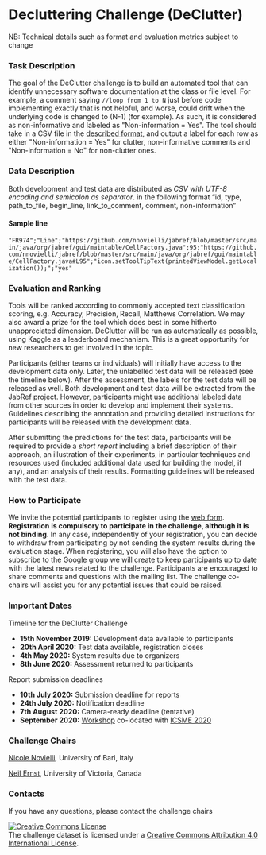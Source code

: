 # Decluttering Challenge (DeClutter)

NB: Technical details such as format and evaluation metrics subject to change

### Task Description
The goal of the DeClutter challenge is to build an automated tool that can identify unnecessary software 
documentation at the class or file level. For example, a comment saying ```//loop from 1 to N``` just before code implementing 
exactly that is not helpful, and worse, could drift when the underlying code is changed to (N-1) (for example). As such, it is considered as non-informative and labeled as "Non-information = Yes". 
The tool should take in a CSV file in the [described format](https://dysdoc.github.io/docgen2/decluttr-format.html), and output a label for each row as either "Non-information = Yes" for clutter, non-informative comments and "Non-information = No" for non-clutter ones.

### Data Description
Both development and test data are distributed as *CSV with UTF-8 encoding and semicolon as separator*.  in the following format
“id, type, path_to_file, begin_line, link_to_comment, comment, non-information”

#### Sample line
```"FR974";"Line";"https://github.com/nnovielli/jabref/blob/master/src/main/java/org/jabref/gui/maintable/CellFactory.java";95;"https://github.com/nnovielli/jabref/blob/master/src/main/java/org/jabref/gui/maintable/CellFactory.java#L95";"icon.setToolTipText(printedViewModel.getLocalization());";"yes"```


### Evaluation and Ranking
Tools will be ranked according to commonly accepted text classification scoring, e.g. Accuracy, Precision, Recall, Matthews Correlation. We may also award a prize for the tool which does best in some hitherto unappreciated dimension. DeClutter will be run as automatically as possible, using Kaggle as a leaderboard mechanism. This is a great opportunity for new researchers to get involved in the topic.

Participants (either teams or individuals) will initially have access to the development data only. Later, the unlabelled test data will be released (see the timeline below). After the assessment, the labels for the test data will be released as well. Both development and test data will be extracted from the JabRef project. However, participants might use additional labeled data from other sources in order to develop and implement their systems. Guidelines describing the annotation and providing detailed instructions for participants will be released with the development data.

After submitting the predictions for the test data, participants will be required to provide a *short report* including a brief description of their approach, an illustration of their experiments, in particular techniques and resources used (included additional data used for building the model, if any), and an analysis of their results. Formatting guidelines will be released with the test data.

### How to Participate
We invite the potential participants to register using the [web form](https://forms.gle/jkGKF44Roc51L6ZT6). **Registration is compulsory to participate in the challenge, although it is not binding**. In any case, independently of your registration, you can decide to withdraw from participating by not sending the system results during the evaluation stage. When registering, you will also have the option to subscribe to the Google group we will create to keep participants up to date with the latest news related to the challenge. Participants are encouraged to share comments and questions with the mailing list. The challenge co-chairs will assist you for any potential issues that could be raised.

### Important Dates
Timeline for the DeClutter Challenge
* **15th November 2019:** Development data available to participants
* **20th April 2020:** Test data available, registration closes
* **4th May 2020:** System results due to organizers
* **8th June 2020:** Assessment returned to participants

Report submission deadlines
* **10th July 2020:** Submission deadline for reports
* **24th July 2020:** Notification deadline
* **7th August 2020:** Camera-ready deadline (tentative)
* **September 2020:** [Workshop](https://dysdoc.github.io/docgen2/index.html) co-located with [ICSME 2020](https://icsme2020.github.io/index.html)

### Challenge Chairs
[Nicole Novielli](http://collab.di.uniba.it/nicole/), University of Bari, Italy

[Neil Ernst](http://www.neilernst.net/), University of Victoria, Canada

### Contacts
If you have any questions, please contact the challenge chairs

<a rel="license" href="http://creativecommons.org/licenses/by/4.0/"><img alt="Creative Commons License" style="border-width:0" src="https://i.creativecommons.org/l/by/4.0/88x31.png" /></a><br />The challenge dataset is licensed under a <a rel="license" href="http://creativecommons.org/licenses/by/4.0/">Creative Commons Attribution 4.0 International License</a>.
